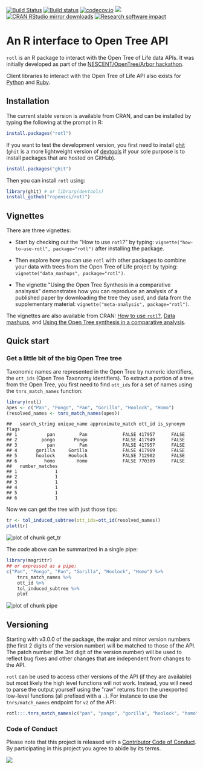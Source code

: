 

[![Build Status](https://travis-ci.org/ropensci/rotl.svg?branch=master)](https://travis-ci.org/ropensci/rotl)
[![Build status](https://ci.appveyor.com/api/projects/status/5y8rxmehag512d9j/branch/master?svg=true)](https://ci.appveyor.com/project/fmichonneau/rotl-i7l3q/branch/master)
[![codecov.io](https://codecov.io/github/ropensci/rotl/coverage.svg?branch=master)](https://codecov.io/github/ropensci/rotl?branch=master)
[![](http://www.r-pkg.org/badges/version/rotl)](http://www.r-pkg.org/pkg/rotl)
[![CRAN RStudio mirror downloads](http://cranlogs.r-pkg.org/badges/rotl)](http://www.r-pkg.org/pkg/rotl)
[![Research software impact](http://depsy.org/api/package/cran/rotl/badge.svg)](http://depsy.org/package/r/rotl)

# An R interface to Open Tree API

`rotl` is an R package to interact with the Open Tree of Life data APIs. It was
initially developed as part of the
[NESCENT/OpenTree/Arbor hackathon](http://blog.opentreeoflife.org/2014/06/11/apply-for-tree-for-all-a-hackathon-to-access-opentree-resources/).

Client libraries to interact with the Open Tree of Life API also exists for
[Python](https://github.com/OpenTreeOfLife/pyopentree)
and [Ruby](https://github.com/SpeciesFileGroup/bark).


## Installation

The current stable version is available from CRAN, and can be installed by
typing the following at the prompt in R:


```r
install.packages("rotl")
```

If you want to test the development version, you first need to install
[ghit](https://github.com/cloudyr/ghit) (`ghit` is a more lightweight version of
[devtools](https://github.com/hadley/devtools) if your sole purpose is to
install packages that are hosted on GitHub).


```r
install.packages("ghit")
```

Then you can install `rotl` using:


```r
library(ghit) # or library(devtools)
install_github("ropensci/rotl")
```

## Vignettes

There are three vignettes:

- Start by checking out the "How to use `rotl`?" by typing:
  `vignette("how-to-use-rotl", package="rotl")` after installing the
  package.

- Then explore how you can use `rotl` with other packages to combine your data
  with trees from the Open Tree of Life project by typing:
  `vignette("data_mashups", package="rotl")`.

- The vignette "Using the Open Tree Synthesis in a comparative analsysis"
  demonstrates how you can reproduce an analysis of a published paper by
  downloading the tree they used, and data from the supplementary material:
  `vignette("meta-analysis", package="rotl")`.

The vignettes are also available from CRAN:
[How to use `rotl`?](https://cran.r-project.org/web/packages/rotl/vignettes/how-to-use-rotl.html),
[Data mashups](https://cran.r-project.org/web/packages/rotl/vignettes/data_mashups.html),
and
[Using the Open Tree synthesis in a comparative analysis](https://cran.r-project.org/web/packages/rotl/vignettes/meta-analysis.html).

## Quick start

### Get a little bit of the big Open Tree tree

Taxonomic names are represented in the Open Tree by numeric identifiers, the
`ott_ids` (Open Tree Taxonomy identifiers). To extract a portion of a tree from
the Open Tree, you first need to find `ott_ids` for a set of names using the
`tnrs_match_names` function:


```r
library(rotl)
apes <- c("Pan", "Pongo", "Pan", "Gorilla", "Hoolock", "Homo")
(resolved_names <- tnrs_match_names(apes))
```

```
##   search_string unique_name approximate_match ott_id is_synonym flags
## 1           pan         Pan             FALSE 417957      FALSE      
## 2         pongo       Pongo             FALSE 417949      FALSE      
## 3           pan         Pan             FALSE 417957      FALSE      
## 4       gorilla     Gorilla             FALSE 417969      FALSE      
## 5       hoolock     Hoolock             FALSE 712902      FALSE      
## 6          homo        Homo             FALSE 770309      FALSE      
##   number_matches
## 1              1
## 2              1
## 3              1
## 4              1
## 5              1
## 6              1
```

Now we can get the tree with just those tips:


```r
tr <- tol_induced_subtree(ott_ids=ott_id(resolved_names))
plot(tr)
```

![plot of chunk get_tr](http://i.imgur.com/t9GhUs5.png)

The code above can be summarized in a single pipe:


```r
library(magrittr)
## or expressed as a pipe:
c("Pan", "Pongo", "Pan", "Gorilla", "Hoolock", "Homo") %>%
    tnrs_match_names %>%
    ott_id %>%
    tol_induced_subtree %>%
    plot
```

![plot of chunk pipe](http://i.imgur.com/wDgMNtP.png)

## Versioning

Starting with v3.0.0 of the package, the major and minor version numbers (the
first 2 digits of the version number) will be matched to those of the API. The
patch number (the 3rd digit of the version number) will be used to reflect
bug fixes and other changes that are independent from changes to the API.

`rotl` can be used to access other versions of the API (if they are available)
but most likely the high level functions will not work. Instead, you will need
to parse the output yourself using the "raw" returns from the unexported
low-level functions (all prefixed with a `.`). For instance to use the
`tnrs/match_names` endpoint for `v2` of the API:


```r
rotl:::.tnrs_match_names(c("pan", "pango", "gorilla", "hoolock", "homo"), otl_v="v2")
```


### Code of Conduct

Please note that this project is released with a
[Contributor Code of Conduct](CONDUCT.md). By participating in this project you
agree to abide by its terms.

[![](http://ropensci.org/public_images/github_footer.png)](http://ropensci.org)
